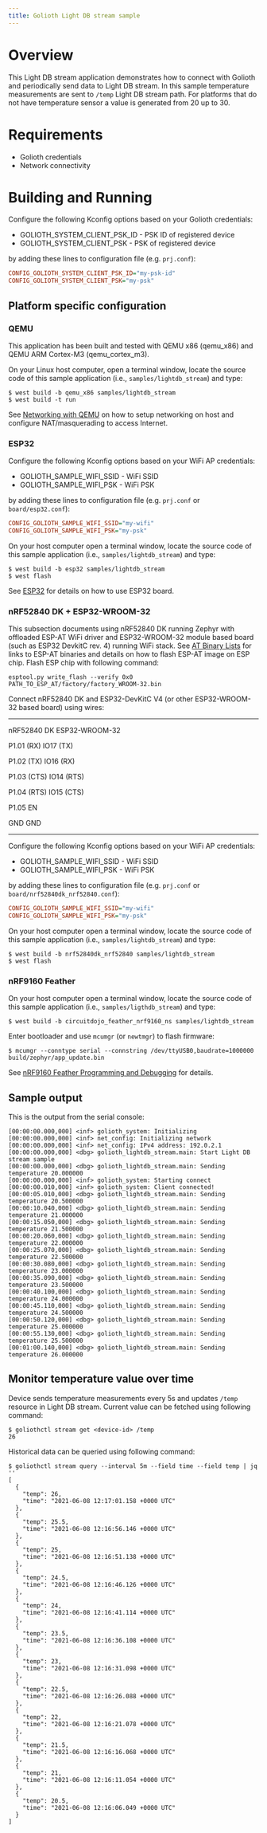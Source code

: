 ```yaml
---
title: Golioth Light DB stream sample
---
```


# Overview

This Light DB stream application demonstrates how to connect with
Golioth and periodically send data to Light DB stream. In this sample
temperature measurements are sent to `/temp` Light DB stream path. For
platforms that do not have temperature sensor a value is generated from
20 up to 30.

# Requirements

-   Golioth credentials
-   Network connectivity

# Building and Running

Configure the following Kconfig options based on your Golioth
credentials:

-   GOLIOTH_SYSTEM_CLIENT_PSK_ID - PSK ID of registered device
-   GOLIOTH_SYSTEM_CLIENT_PSK - PSK of registered device

by adding these lines to configuration file (e.g. `prj.conf`):

``` cfg
CONFIG_GOLIOTH_SYSTEM_CLIENT_PSK_ID="my-psk-id"
CONFIG_GOLIOTH_SYSTEM_CLIENT_PSK="my-psk"
```

## Platform specific configuration

### QEMU

This application has been built and tested with QEMU x86 (qemu_x86) and
QEMU ARM Cortex-M3 (qemu_cortex_m3).

On your Linux host computer, open a terminal window, locate the source
code of this sample application (i.e., `samples/lightdb_stream`) and
type:

``` console
$ west build -b qemu_x86 samples/lightdb_stream
$ west build -t run
```

See [Networking with
QEMU](https://docs.zephyrproject.org/latest/guides/networking/qemu_setup.html#networking-with-qemu)
on how to setup networking on host and configure NAT/masquerading to
access Internet.

### ESP32

Configure the following Kconfig options based on your WiFi AP
credentials:

-   GOLIOTH_SAMPLE_WIFI_SSID - WiFi SSID
-   GOLIOTH_SAMPLE_WIFI_PSK - WiFi PSK

by adding these lines to configuration file (e.g. `prj.conf` or
`board/esp32.conf`):

``` cfg
CONFIG_GOLIOTH_SAMPLE_WIFI_SSID="my-wifi"
CONFIG_GOLIOTH_SAMPLE_WIFI_PSK="my-psk"
```

On your host computer open a terminal window, locate the source code of
this sample application (i.e., `samples/lightdb_stream`) and type:

``` console
$ west build -b esp32 samples/lightdb_stream
$ west flash
```

See
[ESP32](https://docs.zephyrproject.org/latest/boards/xtensa/esp32/doc/index.html)
for details on how to use ESP32 board.

### nRF52840 DK + ESP32-WROOM-32

This subsection documents using nRF52840 DK running Zephyr with
offloaded ESP-AT WiFi driver and ESP32-WROOM-32 module based board (such
as ESP32 DevkitC rev. 4) running WiFi stack. See [AT Binary
Lists](https://docs.espressif.com/projects/esp-at/en/latest/AT_Binary_Lists/index.html)
for links to ESP-AT binaries and details on how to flash ESP-AT image on
ESP chip. Flash ESP chip with following command:

``` console
esptool.py write_flash --verify 0x0 PATH_TO_ESP_AT/factory/factory_WROOM-32.bin
```

Connect nRF52840 DK and ESP32-DevKitC V4 (or other ESP32-WROOM-32 based
board) using wires:

  ----------- ----------------
  nRF52840 DK ESP32-WROOM-32

  P1.01 (RX)  IO17 (TX)

  P1.02 (TX)  IO16 (RX)

  P1.03 (CTS) IO14 (RTS)

  P1.04 (RTS) IO15 (CTS)

  P1.05       EN

  GND         GND
  ----------- ----------------

Configure the following Kconfig options based on your WiFi AP
credentials:

-   GOLIOTH_SAMPLE_WIFI_SSID - WiFi SSID
-   GOLIOTH_SAMPLE_WIFI_PSK - WiFi PSK

by adding these lines to configuration file (e.g. `prj.conf` or
`board/nrf52840dk_nrf52840.conf`):

``` cfg
CONFIG_GOLIOTH_SAMPLE_WIFI_SSID="my-wifi"
CONFIG_GOLIOTH_SAMPLE_WIFI_PSK="my-psk"
```

On your host computer open a terminal window, locate the source code of
this sample application (i.e., `samples/lightdb_stream`) and type:

``` console
$ west build -b nrf52840dk_nrf52840 samples/lightdb_stream
$ west flash
```

### nRF9160 Feather

On your host computer open a terminal window, locate the source code of
this sample application (i.e., `samples/ligthdb_stream`) and type:

``` console
$ west build -b circuitdojo_feather_nrf9160_ns samples/lightdb_stream
```

Enter bootloader and use `mcumgr` (or `newtmgr`) to flash firmware:

``` console
$ mcumgr --conntype serial --connstring /dev/ttyUSB0,baudrate=1000000 build/zephyr/app_update.bin
```

See [nRF9160 Feather Programming and
Debugging](https://docs.jaredwolff.com/nrf9160-programming-and-debugging.html)
for details.

## Sample output

This is the output from the serial console:

``` console
[00:00:00.000,000] <inf> golioth_system: Initializing
[00:00:00.000,000] <inf> net_config: Initializing network
[00:00:00.000,000] <inf> net_config: IPv4 address: 192.0.2.1
[00:00:00.000,000] <dbg> golioth_lightdb_stream.main: Start Light DB stream sample
[00:00:00.000,000] <dbg> golioth_lightdb_stream.main: Sending temperature 20.000000
[00:00:00.000,000] <inf> golioth_system: Starting connect
[00:00:00.010,000] <inf> golioth_system: Client connected!
[00:00:05.010,000] <dbg> golioth_lightdb_stream.main: Sending temperature 20.500000
[00:00:10.040,000] <dbg> golioth_lightdb_stream.main: Sending temperature 21.000000
[00:00:15.050,000] <dbg> golioth_lightdb_stream.main: Sending temperature 21.500000
[00:00:20.060,000] <dbg> golioth_lightdb_stream.main: Sending temperature 22.000000
[00:00:25.070,000] <dbg> golioth_lightdb_stream.main: Sending temperature 22.500000
[00:00:30.080,000] <dbg> golioth_lightdb_stream.main: Sending temperature 23.000000
[00:00:35.090,000] <dbg> golioth_lightdb_stream.main: Sending temperature 23.500000
[00:00:40.100,000] <dbg> golioth_lightdb_stream.main: Sending temperature 24.000000
[00:00:45.110,000] <dbg> golioth_lightdb_stream.main: Sending temperature 24.500000
[00:00:50.120,000] <dbg> golioth_lightdb_stream.main: Sending temperature 25.000000
[00:00:55.130,000] <dbg> golioth_lightdb_stream.main: Sending temperature 25.500000
[00:01:00.140,000] <dbg> golioth_lightdb_stream.main: Sending temperature 26.000000
```

## Monitor temperature value over time

Device sends temperature measurements every 5s and updates `/temp`
resource in Light DB stream. Current value can be fetched using
following command:

``` console
$ goliothctl stream get <device-id> /temp
26
```

Historical data can be queried using following command:

``` console
$ goliothctl stream query --interval 5m --field time --field temp | jq ''
[
  {
    "temp": 26,
    "time": "2021-06-08 12:17:01.158 +0000 UTC"
  },
  {
    "temp": 25.5,
    "time": "2021-06-08 12:16:56.146 +0000 UTC"
  },
  {
    "temp": 25,
    "time": "2021-06-08 12:16:51.138 +0000 UTC"
  },
  {
    "temp": 24.5,
    "time": "2021-06-08 12:16:46.126 +0000 UTC"
  },
  {
    "temp": 24,
    "time": "2021-06-08 12:16:41.114 +0000 UTC"
  },
  {
    "temp": 23.5,
    "time": "2021-06-08 12:16:36.108 +0000 UTC"
  },
  {
    "temp": 23,
    "time": "2021-06-08 12:16:31.098 +0000 UTC"
  },
  {
    "temp": 22.5,
    "time": "2021-06-08 12:16:26.088 +0000 UTC"
  },
  {
    "temp": 22,
    "time": "2021-06-08 12:16:21.078 +0000 UTC"
  },
  {
    "temp": 21.5,
    "time": "2021-06-08 12:16:16.068 +0000 UTC"
  },
  {
    "temp": 21,
    "time": "2021-06-08 12:16:11.054 +0000 UTC"
  },
  {
    "temp": 20.5,
    "time": "2021-06-08 12:16:06.049 +0000 UTC"
  }
]
```
